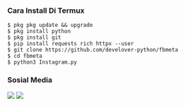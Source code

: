 ###  Cara Install Di Termux
    $ pkg pkg update && upgrade
    $ pkg install python
    $ pkg install git
    $ pip install requests rich httpx --user
    $ git clone https://github.com/develover-python/fbmeta
    $ cd fbmeta
    $ python3 Instagram.py
    
### Sosial Media
[![](https://img.shields.io/badge/Instagram-pink?logo=Instagram&logoColor=pink&labelColor=white)](https://www.instagram.com/develover_2003)
[![](https://img.shields.io/badge/Whatsapp-white?logo=Whatsapp&logoColor=Brightgreen&labelColor=white)](https://wa.me/6289530656600?text=Asalamualaikum+bang)<br>






